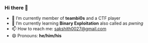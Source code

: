 ### Hi there 👋


- 🔭 I’m currently member of **teambi0s** and a CTF player
- 🌱 I’m currently learning **Binary Exploitation** also called as _pwning_
- 📫 How to reach me: sakshith0027@gmail.com
- 😄 Pronouns: **he/him/his**


